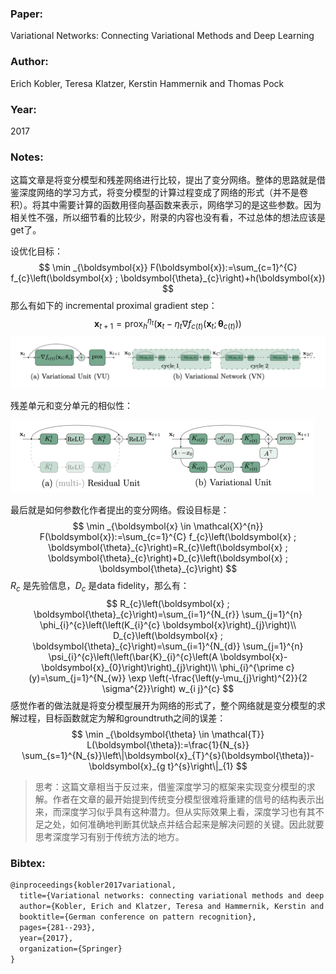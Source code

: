 ### Paper:

Variational Networks: Connecting Variational Methods and Deep Learning

### Author:

Erich Kobler, Teresa Klatzer, Kerstin Hammernik and Thomas Pock

### Year:

2017

### Notes:

这篇文章是将变分模型和残差网络进行比较，提出了变分网络。整体的思路就是借鉴深度网络的学习方式，将变分模型的计算过程变成了网络的形式（并不是卷积）。将其中需要计算的函数用径向基函数来表示，网络学习的是这些参数。因为相关性不强，所以细节看的比较少，附录的内容也没有看，不过总体的想法应该是get了。

设优化目标：
$$
\min _{\boldsymbol{x}} F(\boldsymbol{x}):=\sum_{c=1}^{C} f_{c}\left(\boldsymbol{x} ; \boldsymbol{\theta}_{c}\right)+h(\boldsymbol{x})
$$
那么有如下的 incremental proximal gradient step：
$$
\boldsymbol{x}_{t+1}=\operatorname{prox}_{h}^{\eta_{t}}\left(\boldsymbol{x}_{t}-\eta_{t} \nabla f_{c(t)}\left(\boldsymbol{x}_{t} ; \boldsymbol{\theta}_{c(t)}\right)\right)
$$
<img src="https://raw.githubusercontent.com/Theodore-PKU/pictures/master/%E6%88%AA%E5%B1%8F2019-12-26%E4%B8%8B%E5%8D%882.17.00.png" style="zoom:67%;" />

残差单元和变分单元的相似性：

<img src="https://raw.githubusercontent.com/Theodore-PKU/pictures/master/%E6%88%AA%E5%B1%8F2019-12-26%E4%B8%8B%E5%8D%882.37.27.png" style="zoom:50%;" />

最后就是如何参数化作者提出的变分网络。假设目标是：
$$
\min _{\boldsymbol{x} \in \mathcal{X}^{n}} F(\boldsymbol{x}):=\sum_{c=1}^{C} f_{c}\left(\boldsymbol{x} ; \boldsymbol{\theta}_{c}\right)=R_{c}\left(\boldsymbol{x} ; \boldsymbol{\theta}_{c}\right)+D_{c}\left(\boldsymbol{x} ; \boldsymbol{\theta}_{c}\right)
$$
$R_c$ 是先验信息，$D_c$ 是data fidelity，那么有：
$$
R_{c}\left(\boldsymbol{x} ; \boldsymbol{\theta}_{c}\right)=\sum_{i=1}^{N_{r}} \sum_{j=1}^{n} \phi_{i}^{c}\left(\left(K_{i}^{c} \boldsymbol{x}\right)_{j}\right)\\
D_{c}\left(\boldsymbol{x} ; \boldsymbol{\theta}_{c}\right)=\sum_{i=1}^{N_{d}} \sum_{j=1}^{n} \psi_{i}^{c}\left(\left(\bar{K}_{i}^{c}\left(A \boldsymbol{x}-\boldsymbol{x}_{0}\right)\right)_{j}\right)\\
\phi_{i}^{\prime c}(y)=\sum_{j=1}^{N_{w}} \exp \left(-\frac{\left(y-\mu_{j}\right)^{2}}{2 \sigma^{2}}\right) w_{i j}^{c}
$$
感觉作者的做法就是将变分模型展开为网络的形式了，整个网络就是变分模型的求解过程，目标函数就定为解和groundtruth之间的误差：
$$
\min _{\boldsymbol{\theta} \in \mathcal{T}} L(\boldsymbol{\theta}):=\frac{1}{N_{s}} \sum_{s=1}^{N_{s}}\left\|\boldsymbol{x}_{T}^{s}(\boldsymbol{\theta})-\boldsymbol{x}_{g t}^{s}\right\|_{1}
$$

> 思考：这篇文章相当于反过来，借鉴深度学习的框架来实现变分模型的求解。作者在文章的最开始提到传统变分模型很难将重建的信号的结构表示出来，而深度学习似乎具有这种潜力。但从实际效果上看，深度学习也有其不足之处，如何准确地判断其优缺点并结合起来是解决问题的关键。因此就要思考深度学习有别于传统方法的地方。



### Bibtex:

```latex
@inproceedings{kobler2017variational,
  title={Variational networks: connecting variational methods and deep learning},
  author={Kobler, Erich and Klatzer, Teresa and Hammernik, Kerstin and Pock, Thomas},
  booktitle={German conference on pattern recognition},
  pages={281--293},
  year={2017},
  organization={Springer}
}
```